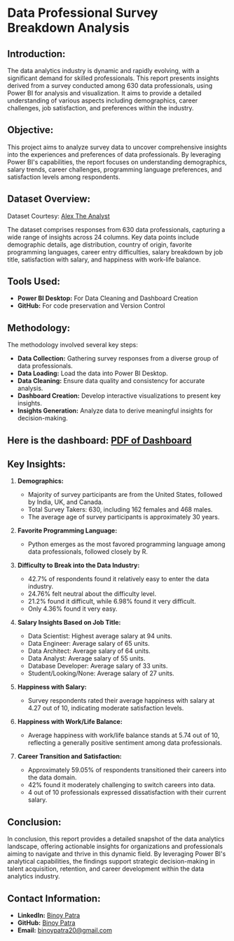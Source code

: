 # Data Professional Survey Breakdown Analysis

## Introduction:
The data analytics industry is dynamic and rapidly evolving, with a significant demand for skilled professionals. This report presents insights derived from a survey conducted among 630 data professionals, using Power BI for analysis and visualization. It aims to provide a detailed understanding of various aspects including demographics, career challenges, job satisfaction, and preferences within the industry.

## Objective:
This project aims to analyze survey data to uncover comprehensive insights into the experiences and preferences of data professionals. By leveraging Power BI's capabilities, the report focuses on understanding demographics, salary trends, career challenges, programming language preferences, and satisfaction levels among respondents.

## Dataset Overview:
Dataset Courtesy: [Alex The Analyst](https://github.com/AlexTheAnalyst/Power-BI/blob/main/Power%20BI%20-%20Final%20Project.xlsx)

The dataset comprises responses from 630 data professionals, capturing a wide range of insights across 24 columns. Key data points include demographic details, age distribution, country of origin, favorite programming languages, career entry difficulties, salary breakdown by job title, satisfaction with salary, and happiness with work-life balance.

## Tools Used:
- **Power BI Desktop:** For Data Cleaning and Dashboard Creation 
- **GitHub:** For code preservation and Version Control

## Methodology:
The methodology involved several key steps:
- **Data Collection:** Gathering survey responses from a diverse group of data professionals.
- **Data Loading:** Load the data into Power BI Desktop.
- **Data Cleaning:** Ensure data quality and consistency for accurate analysis.
- **Dashboard Creation:** Develop interactive visualizations to present key insights.
- **Insights Generation:** Analyze data to derive meaningful insights for decision-making.

## Here is the dashboard: [PDF of Dashboard](https://github.com/binoy-patra/Data-Professional-Survey-Breakdown-Analysis/blob/main/Data%20Professional%20Survey%20Breakdown%20Dashboard.pdf)

## Key Insights:
1. **Demographics:**
   - Majority of survey participants are from the United States, followed by India, UK, and Canada.
   - Total Survey Takers: 630, including 162 females and 468 males.
   - The average age of survey participants is approximately 30 years.
   
2. **Favorite Programming Language:**
   - Python emerges as the most favored programming language among data professionals, followed closely by R.
   
3. **Difficulty to Break into the Data Industry:**
   - 42.7% of respondents found it relatively easy to enter the data industry.
   - 24.76% felt neutral about the difficulty level.
   - 21.2% found it difficult, while 6.98% found it very difficult.
   - Only 4.36% found it very easy.

4. **Salary Insights Based on Job Title:**
   - Data Scientist: Highest average salary at 94 units.
   - Data Engineer: Average salary of 65 units.
   - Data Architect: Average salary of 64 units.
   - Data Analyst: Average salary of 55 units.
   - Database Developer: Average salary of 33 units.
   - Student/Looking/None: Average salary of 27 units.

5. **Happiness with Salary:**
   - Survey respondents rated their average happiness with salary at 4.27 out of 10, indicating moderate satisfaction levels.

6. **Happiness with Work/Life Balance:**
   - Average happiness with work/life balance stands at 5.74 out of 10, reflecting a generally positive sentiment among data professionals.

7. **Career Transition and Satisfaction:**
   - Approximately 59.05% of respondents transitioned their careers into the data domain.
   - 42% found it moderately challenging to switch careers into data.
   - 4 out of 10 professionals expressed dissatisfaction with their current salary.

## Conclusion:
In conclusion, this report provides a detailed snapshot of the data analytics landscape, offering actionable insights for organizations and professionals aiming to navigate and thrive in this dynamic field. By leveraging Power BI's analytical capabilities, the findings support strategic decision-making in talent acquisition, retention, and career development within the data analytics industry.

## Contact Information:
- **LinkedIn:** [Binoy Patra](https://www.linkedin.com/in/binoy-patra-b9277b1b2?utm_source=share&utm_campaign=share_via&utm_content=profile&utm_medium=android_app)
- **GitHub:** [Binoy Patra](https://github.com/binoy-patra)
- **Email:** binoypatra20@gmail.com
